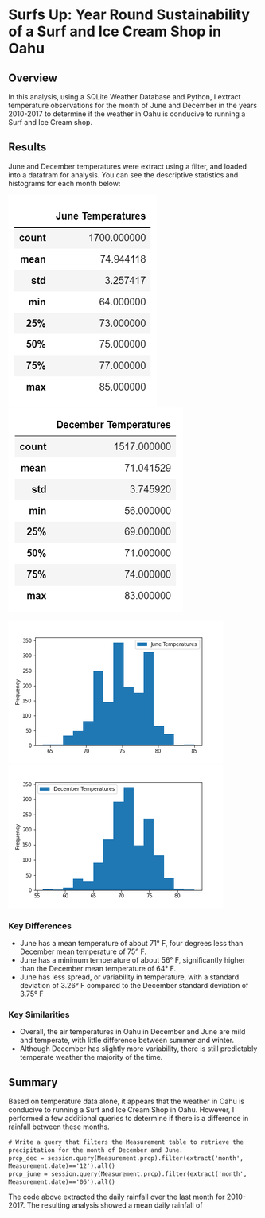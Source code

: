 # Surfs Up: Year Round Sustainability of a Surf and Ice Cream Shop in Oahu

## Overview
In this analysis, using a SQLite Weather Database and Python, I extract temperature observations for the month of June and December in the years 2010-2017 to determine if the weather in Oahu is conducive to running a Surf and Ice Cream shop.

## Results
June and December temperatures were extract using a filter, and loaded into a datafram for analysis. You can see the descriptive statistics and histograms for each month below:

![Summary Statistics for June Temperatures](Images/june_desc_stat.png) ![Summary Statistics for December Temperatures](Images/dec_desc_stat.png)

![June Temperatures Histogram](Images/june_hist.png) ![December Temperatures Histogram](Images/dec_hist.png)

### Key Differences
  * June has a mean temperature of about 71° F, four degrees less than December mean temperature of 75° F.
  * June has a minimum temperature of about 56° F, significantly higher than the December mean temperature of 64° F.
  * June has less spread, or variability in temperature, with a standard deviation of 3.26° F compared to the December standard deviation of 3.75° F

### Key Similarities
  * Overall, the air temperatures in Oahu in December and June are mild and temperate, with little difference between summer and winter. 
  * Although December has slightly more variability, there is still predictably temperate weather the majority of the time.

## Summary
Based on temperature data alone, it appears that the weather in Oahu is conducive to running a Surf and Ice Cream Shop in Oahu. However, I performed a few additional queries to determine if there is a difference in rainfall between these months.

```
# Write a query that filters the Measurement table to retrieve the precipitation for the month of December and June.
prcp_dec = session.query(Measurement.prcp).filter(extract('month', Measurement.date)=='12').all()
prcp_june = session.query(Measurement.prcp).filter(extract('month', Measurement.date)=='06').all()
```

The code above extracted the daily rainfall over the last month for 2010-2017. The resulting analysis showed a mean daily rainfall of 






